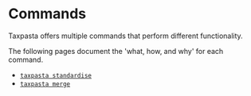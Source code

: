 # Commands

Taxpasta offers multiple commands that perform different functionality.

The following pages document the 'what, how, and why' for each command.

-   [`taxpasta standardise`](standardise)
-   [`taxpasta merge`](merge)
